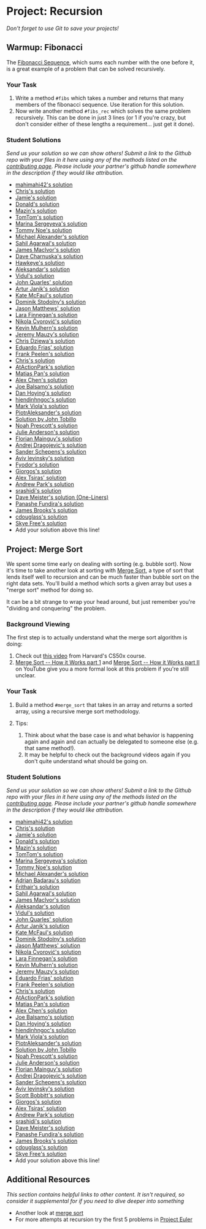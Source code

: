 # Project: Recursion
<!-- *Estimated Time: 3-5 hours* -->

*Don't forget to use Git to save your projects!*

## Warmup: Fibonacci

The [Fibonacci Sequence](http://en.wikipedia.org/wiki/Fibonacci_number), which sums each number with the one before it, is a great example of a problem that can be solved recursively.

### Your Task

1. Write a method `#fibs` which takes a number and returns that many members of the fibonacci sequence.  Use iteration for this solution.
2. Now write another method `#fibs_rec` which solves the same problem recursively.  This can be done in just 3 lines (or 1 if you're crazy, but don't consider either of these lengths a requirement... just get it done).


### Student Solutions

*Send us your solution so we can show others! Submit a link to the Github repo with your files in it here using any of the methods listed on the [contributing page](http://github.com/TheOdinProject/curriculum/blob/master/contributing.md).  Please include your partner's github handle somewhere in the description if they would like attribution.*

* [mahimahi42's solution](https://github.com/mahimahi42/recursion.git)
* [Chris's solution](https://github.com/krzoldakowski/theodinproject/blob/master/recursion/fibonacci.rb)
* [Jamie's solution](https://github.com/Jberczel/odin-projects/blob/master/project_recursion/fibonacci.rb)
* [Donald's solution](https://github.com/donaldali/odin-ruby/tree/master/project_recursion)
* [Mazin's solution](https://github.com/muzfuz/CodeLessons/blob/master/recursion/fibonacci.rb)
* [TomTom's solution](https://github.com/tim5046/projectOdin/blob/master/Recursion/fibonacci.rb)
* [Marina Sergeyeva's solution](https://github.com/imousterian/OdinProject/blob/master/Project2_6_Ruby_Recursion/fibonacci.rb)
* [Tommy Noe's solution](https://github.com/thomasjnoe/fibonacci-practice)
* [Michael Alexander's solution](https://github.com/betweenparentheses/project_recursion/blob/master/fibs.rb)
* [Sahil Agarwal's solution](https://github.com/sahilda/the_odin_project/tree/master/recursion)
* [James MacIvor's solution](https://github.com/RobotOptimist/rec_ex/blob/master/fibs.rb)
* [Dave Charnuska's solution](https://github.com/charleszardo/Odin_Project/blob/master/fibonacci.rb)
* [Hawkeye's solution](https://github.com/Hawkeye000/odin-recursion)
* [Aleksandar's solution](https://github.com/Rodic/Odin-Ruby-Projects/blob/master/Project:%20Recursion/lib/fibonacci.rb)
* [Vidul's solution](https://github.com/viparthasarathy/recursion/blob/master/fib.rb)
* [John Quarles' solution](https://github.com/johnwquarles/Ruby-project-recursion/blob/master/fib.rb)
* [Artur Janik's solution](https://github.com/ArturJanik/TOPRuby/blob/master/Project6/Fibonacci/p1-fib.rb)
* [Kate McFaul's solution](https://github.com/craftykate/odin-project/blob/master/Chapter_03-Advanced_Ruby/recursion/fibonacci.rb)
* [Dominik Stodolny's solution](https://github.com/dstodolny/recursion/blob/master/fibonacci.rb)
* [Jason Matthews' solution](https://github.com/fo0man/project_recursion/blob/master/recursion.rb)
* [Lara Finnegan's solution](https://github.com/lcf0285/recursion/blob/master/fib2.rb)
* [Nikola Čvorović's solution](https://github.com/cvorak/Recursion/blob/master/fibonacci.rb)
* [Kevin Mulhern's solution](https://github.com/KevinMulhern/recursion/blob/master/fibonacci.rb)
* [Jeremy Mauzy's solution](https://github.com/apositivejam/the_odin_project/blob/master/recursion_project/fibonacci.rb)
* [Chris Dziewa's solution](https://github.com/chrisdziewa/recursion/blob/master/fibonacci.rb)
* [Eduardo Frias' solution](https://github.com/feek1g/theodinproject/blob/master/Recursion/fibo.rb)
* [Frank Peelen's solution](https://github.com/FrankPeelen/Recursion/blob/master/fibonacci.rb)
* [Chris's solution](https://github.com/Concretechris/odinProject/blob/master/OP%20-%20Recursive%20Exercises/fib.rb)
* [AtActionPark's solution](https://github.com/AtActionPark/odin_recursion_project/blob/master/recursion.rb)
* [Matias Pan's solution](https://github.com/kriox26/odin_ruby/tree/master/project_recursion/)
* [Alex Chen's solution](https://github.com/Chenzilla/recursive)
* [Joe Balsamo's solution](https://github.com/Joe-Balsamo/fibonacci)
* [Dan Hoying's solution](https://github.com/danhoying/recursion/blob/master/fibonacci.rb)
* [hiendinhngoc's solution](https://github.com/hiendinhngoc/TheOdinProject/blob/master/ruby/CS/recursion.rb)
* [Mark Viola's solution](https://github.com/markviola/the-odin-project/tree/master/11-more-ruby-problems-4/1%20-%20Fibonacci%20Sequence)
* [PiotrAleksander's solution](https://github.com/PiotrAleksander/Ruby/blob/master/fibonacci.rb)
* [Solution by John Tobillo](https://github.com/jdtobill/Ruby/blob/master/challenges/fibonacci/fibonacci.rb)
* [Noah Prescott's solution](https://github.com/npresco/recursion)
* [Julie Anderson's solution](https://github.com/julie-anderson/recursion)
* [Florian Mainguy's solution](https://github.com/florianmainguy/theodinproject/blob/master/ruby/recursion/fibs.rb)
* [Andrej Dragojevic's solution](https://github.com/antrix1/The-Odin-Project/blob/master/Ruby%20Programming/Recursion/recursion.rb)
* [Sander Schepens's solution](https://github.com/schepens83/theodinproject.com/blob/master/ruby/project10--fibonacci/fibonacci.rb)
* [Aviv levinsky's solution](https://github.com/pugsiman/Ruby_challenges_and_algorithms/blob/master/Fibonacci/fibonacci.rb)
* [Fyodor's solution](https://github.com/dstyvsky/Fibonacci_Recursion)
* [Giorgos's solution](https://github.com/vinPopulaire/recursion/blob/master/fibonacci.rb)
* [Alex Tsiras' solution](https://github.com/arialblack14/recursion_project/blob/master/fibonacci.rb)
* [Andrew Park's solution](https://github.com/akpark93/the_odin_project/blob/master/ruby_programming_projects/recursion/fib.rb)
* [srashidi's solution](https://github.com/srashidi/Recursion/tree/master/Fibonacci)
* [Dave Meister's solution (One-Liners)](https://github.com/misterdavemeister/theodinproject/blob/master/recursion/fib/fib.rb)
* [Panashe Fundira's solution](https://github.com/munyari/odin/blob/master/learning-ruby/recursion/fib.rb)
* [James Brooks's solution](https://github.com/jhbrooks/recursion/blob/master/fibonacci.rb)
* [cdouglass's solution](https://github.com/cdouglass/odin-project-exercises/tree/master/ruby/recursion/fibonacci)
* [Skye Free's solution](https://github.com/swfree/the-odin-project/tree/master/fibonacci)
* Add your solution above this line!


## Project: Merge Sort

We spent some time early on dealing with sorting (e.g. bubble sort).  Now it's time to take another look at sorting with [Merge Sort](http://en.wikipedia.org/wiki/Merge_sort), a type of sort that lends itself well to recursion and can be much faster than bubble sort on the right data sets.  You'll build a method which sorts a given array but uses a "merge sort" method for doing so.

It can be a bit strange to wrap your head around, but just remember you're "dividing and conquering" the problem.

### Background Viewing

The first step is to actually understand what the merge sort algorithm is doing:

1. Check out [this video](http://www.youtube.com/watch?v=EeQ8pwjQxTM) from Harvard's CS50x course.
2. [Merge Sort -- How it Works part 1](http://www.youtube.com/watch?v=OAsokGNa18k) and [Merge Sort -- How it Works part II](http://www.youtube.com/watch?v=nNhpFO9CmPs) on YouTube give you a more formal look at this problem if you're still unclear.

### Your Task

1. Build a method `#merge_sort` that takes in an array and returns a sorted array, using a recursive merge sort methodology.
2. Tips:

    1. Think about what the base case is and what behavior is happening again and again and can actually be delegated to someone else (e.g. that same method!).
    2. It may be helpful to check out the background videos again if you don't quite understand what should be going on.

### Student Solutions

*Send us your solution so we can show others! Submit a link to the Github repo with your files in it here using any of the methods listed on the [contributing page](http://github.com/TheOdinProject/curriculum/blob/master/contributing.md).  Please include your partner's github handle somewhere in the description if they would like attribution.*

* [mahimahi42's solution](https://github.com/mahimahi42/recursion.git)
* [Chris's solution](https://github.com/krzoldakowski/theodinproject/blob/master/recursion/merge_sort.rb)
* [Jamie's solution](https://github.com/Jberczel/odin-projects/blob/master/project_recursion/merge_sort.rb)
* [Donald's solution](https://github.com/donaldali/odin-ruby/tree/master/project_recursion)
* [Mazin's solution](https://github.com/muzfuz/CodeLessons/blob/master/recursion/merge_sort.rb)
* [TomTom's solution](https://github.com/tim5046/projectOdin/blob/master/Recursion/mergeSort.rb)
* [Marina Sergeyeva's solution](https://github.com/imousterian/OdinProject/blob/master/Project2_6_Ruby_Recursion/mergesort.rb)
* [Tommy Noe's solution](https://github.com/thomasjnoe/merge-sort)
* [Michael Alexander's solution](https://github.com/betweenparentheses/project_recursion/blob/master/merge_sort.rb)
* [Adrian Badarau's solution](https://github.com/adrianbadarau/Project-Odin-Work-Files/blob/master/ProjectRecursion.rb)
* [Erithair's solution](https://github.com/N19270/merge-sort)
* [Sahil Agarwal's solution](https://github.com/sahilda/the_odin_project/tree/master/recursion)
* [James MacIvor's solution](https://github.com/RobotOptimist/rec_ex/blob/master/merge_sort.rb)
* [Aleksandar's solution](https://github.com/Rodic/Odin-Ruby-Projects/blob/master/Project:%20Recursion/lib/merge.rb)
* [Vidul's solution](https://github.com/viparthasarathy/recursion/blob/master/merge_sort.rb)
* [John Quarles' solution](https://github.com/johnwquarles/Ruby-project-recursion/blob/master/merge_sort.rb)
* [Artur Janik's solution](https://github.com/ArturJanik/TOPRuby/blob/master/Project6/MergeSort/p2-merg.rb)
* [Kate McFaul's solution](https://github.com/craftykate/odin-project/blob/master/Chapter_03-Advanced_Ruby/recursion/merge_sort.rb)
* [Dominik Stodolny's solution](https://github.com/dstodolny/recursion/blob/master/merge_sort.rb)
* [Jason Matthews' solution](https://github.com/fo0man/project_recursion/blob/master/recursion.rb)
* [Nikola Čvorović's solution](https://github.com/cvorak/Recursion/blob/master/merge_sort.rb)
* [Lara Finnegan's solution](https://github.com/lcf0285/recursion/blob/master/merge_sort.rb)
* [Kevin Mulhern's solution](https://github.com/KevinMulhern/recursion/blob/master/merge_sort.rb)
* [Jeremy Mauzy's solution](https://github.com/apositivejam/the_odin_project/blob/master/recursion_project/merge_sort.rb)
* [Eduardo Frias' solution](https://github.com/feek1g/theodinproject/blob/master/Recursion/merge_sort.rb)
* [Frank Peelen's solution](https://github.com/FrankPeelen/Recursion/blob/master/merge_sort.rb)
* [Chris's solution](https://github.com/Concretechris/odinProject/blob/master/OP%20-%20Recursive%20Exercises/merge_sort.rb)
* [AtActionPark's solution](https://github.com/AtActionPark/odin_recursion_project/blob/master/merge_sort.rb)
* [Matias Pan's solution](https://github.com/kriox26/odin_ruby/tree/master/project_recursion)
* [Alex Chen's solution](https://github.com/Chenzilla/recursive)
* [Joe Balsamo's solution](https://github.com/Joe-Balsamo/merge_sort)
* [Dan Hoying's solution](https://github.com/danhoying/recursion/blob/master/merge_sort.rb)
* [hiendinhngoc's solution](https://github.com/hiendinhngoc/TheOdinProject/blob/master/ruby/CS/merge_sort.rb)
* [Mark Viola's solution](https://github.com/markviola/the-odin-project/tree/master/11-more-ruby-problems-4/2%20-%20Merge%20Sort)
* [PiotrAleksander's solution](https://github.com/PiotrAleksander/Ruby/blob/master/Ruby.%20Praktyczne%20Skrypty/sortowaniePoprzezScalanie.rb)
* [Solution by John Tobillo](https://github.com/jdtobill/Ruby/blob/master/challenges/merge_sort/merge_sort.rb)
* [Noah Prescott's solution](https://github.com/npresco/recursion/blob/master/merge_sort.rb)
* [Julie Anderson's solution](https://github.com/julie-anderson/recursion)
* [Florian Mainguy's solution](https://github.com/florianmainguy/theodinproject/blob/master/ruby/recursion/merge_sort.rb)
* [Andrej Dragojevic's solution](https://github.com/antrix1/The-Odin-Project/blob/master/Ruby%20Programming/Recursion/recursion.rb)
* [Sander Schepens's solution](https://github.com/schepens83/theodinproject.com/blob/master/ruby/project11--merge-sort/merge_sort.rb)
* [Aviv levinsky's solution](https://github.com/pugsiman/Ruby_challenges_and_algorithms/blob/master/Merge_Sort/mergesort.rb)
* [Scott Bobbitt's solution](https://github.com/sco-bo/merge_sort_algorithm)
* [Giorgos's solution](https://github.com/vinPopulaire/recursion/blob/master/mergesort.rb)
* [Alex Tsiras' solution](https://github.com/arialblack14/recursion_project/blob/master/merge_sort.rb)
* [Andrew Park's solution](https://github.com/akpark93/the_odin_project/blob/master/ruby_programming_projects/recursion/mergesort.rb)
* [srashidi's solution](https://github.com/srashidi/Recursion/blob/master/merge_sort/merge_sort.rb)
* [Dave Meister's solution](https://github.com/misterdavemeister/theodinproject/blob/master/recursion/merge_sort/merge_sort.rb)
* [Panashe Fundira's solution](https://github.com/munyari/odin/blob/master/learning-ruby/recursion/mergesort.rb)
* [James Brooks's solution](https://github.com/jhbrooks/recursion/blob/master/merge_sort.rb)
* [cdouglass's solution](https://github.com/cdouglass/odin-project-exercises/tree/master/ruby/recursion/merge_sort)
* [Skye Free's solution](https://github.com/swfree/the-odin-project/tree/master/merge_sort)
* Add your solution above this line!



## Additional Resources

*This section contains helpful links to other content. It isn't required, so consider it supplemental for if you need to dive deeper into something*

* Another look at [merge sort](http://www.sorting-algorithms.com/merge-sort)
* For more attempts at recursion try the first 5 problems in [Project Euler](https://projecteuler.net/problems)
